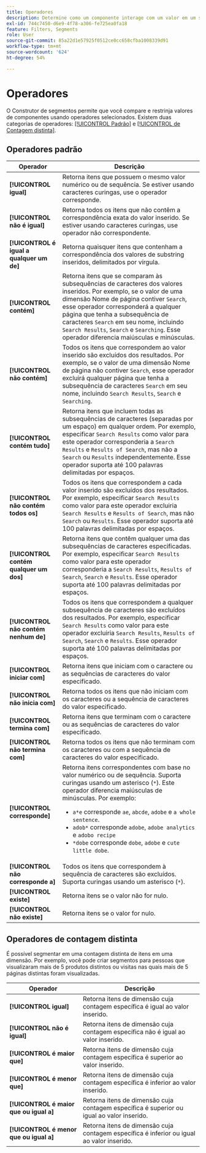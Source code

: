 ```yaml
---
title: Operadores
description: Determine como um componente interage com um valor em um segmento.
exl-id: 744c7450-d6e9-4f78-a306-fe725ea0fa18
feature: Filters, Segments
role: User
source-git-commit: 85a22d1e57925f0512ce0cc658cfba1008339d91
workflow-type: tm+mt
source-wordcount: '624'
ht-degree: 54%

---
```


# Operadores

O Construtor de segmentos permite que você compare e restrinja valores de componentes usando operadores selecionados. Existem duas categorias de operadores: [[!UICONTROL Padrão]](#standard-operators) e [[!UICONTROL de Contagem distinta]](#distinct-count-operators).

## Operadores padrão

| Operador | Descrição |
| --- | --- |
| **[!UICONTROL igual]** | Retorna itens que possuem o mesmo valor numérico ou de sequência. Se estiver usando caracteres curingas, use o operador corresponde. |
| **[!UICONTROL não é igual]** | Retorna todos os itens que não contêm a correspondência exata do valor inserido.  Se estiver usando caracteres curingas, use operador não correspondente. |
| **[!UICONTROL é igual a qualquer um de]** | Retorna quaisquer itens que contenham a correspondência dos valores de substring inseridos, delimitados por vírgula. |
| **[!UICONTROL contém]** | Retorna itens que se comparam às subsequências de caracteres dos valores inseridos. Por exemplo, se o valor de uma dimensão Nome de página contiver `Search`, esse operador corresponderá a qualquer página que tenha a subsequência de caracteres `Search` em seu nome, incluindo `Search Results`, `Search` e `Searching`. Esse operador diferencia maiúsculas e minúsculas. |
| **[!UICONTROL não contém]** | Todos os itens que correspondem ao valor inserido são excluídos dos resultados. Por exemplo, se o valor de uma dimensão Nome de página não contiver `Search`, esse operador excluirá qualquer página que tenha a subsequência de caracteres `Search` em seu nome, incluindo `Search Results`, `Search` e `Searching`. |
| **[!UICONTROL contém tudo]** | Retorna itens que incluem todas as subsequências de caracteres (separadas por um espaço) em qualquer ordem. Por exemplo, especificar `Search Results` como valor para este operador corresponderia a `Search Results` e `Results of Search`, mas não a `Search` ou `Results` independentemente. Esse operador suporta até 100 palavras delimitadas por espaços. |
| **[!UICONTROL não contém todos os]** | Todos os itens que correspondem a cada valor inserido são excluídos dos resultados. Por exemplo, especificar `Search Results` como valor para este operador excluiria `Search Results` e `Results of Search`, mas não `Search` ou `Results`. Esse operador suporta até 100 palavras delimitadas por espaços. |
| **[!UICONTROL contém qualquer um dos]** | Retorna itens que contêm qualquer uma das subsequências de caracteres especificadas. Por exemplo, especificar `Search Results` como valor para este operador corresponderia a `Search Results`, `Results of Search`, `Search` e `Results`. Esse operador suporta até 100 palavras delimitadas por espaços. |
| **[!UICONTROL não contém nenhum de]** | Todos os itens que correspondem a qualquer subsequência de caracteres são excluídos dos resultados. Por exemplo, especificar `Search Results` como valor para este operador excluiria `Search Results`, `Results of Search`, `Search` e `Results`. Esse operador suporta até 100 palavras delimitadas por espaços. |
| **[!UICONTROL iniciar com]** | Retorna itens que iniciam com o caractere ou as sequências de caracteres do valor especificado. |
| **[!UICONTROL não inicia com]** | Retorna todos os itens que não iniciam com os caracteres ou a sequência de caracteres do valor especificado. |
| **[!UICONTROL termina com]** | Retorna itens que terminam com o caractere ou as sequências de caracteres do valor especificado. |
| **[!UICONTROL não termina com]** | Retorna todos os itens que não terminam com os caracteres ou com a sequência de caracteres do valor especificado. |
| **[!UICONTROL corresponde]** | Retorna itens correspondentes com base no valor numérico ou de sequência. Suporta curingas usando um asterisco (`*`). Este operador diferencia maiúsculas de minúsculas. Por exemplo:<ul><li>`a*e` corresponde `ae`, `abcde`, `adobe` e `a whole sentence`.</li><li>`adob*` corresponde `adobe`, `adobe analytics` e `adobo recipe`</li><li>`*dobe` corresponde `dobe`, `adobe` e `cute little dobe`.</li></ul> |
| **[!UICONTROL não corresponde a]** | Todos os itens que correspondem à sequência de caracteres são excluídos. Suporta curingas usando um asterisco (`*`). |
| **[!UICONTROL existe]** | Retorna itens se o valor não for nulo. |
| **[!UICONTROL não existe]** | Retorna itens se o valor for nulo. |

## Operadores de contagem distinta

É possível segmentar em uma contagem distinta de itens em uma dimensão. Por exemplo, você pode criar segmentos para pessoas que visualizaram mais de 5 produtos distintos ou visitas nas quais mais de 5 páginas distintas foram visualizadas.

| Operador | Descrição |
| --- | --- |
| **[!UICONTROL igual]** | Retorna itens de dimensão cuja contagem específica é igual ao valor inserido. |
| **[!UICONTROL não é igual]** | Retorna itens de dimensão cuja contagem específica não é igual ao valor inserido. |
| **[!UICONTROL é maior que]** | Retorna itens de dimensão cuja contagem específica é superior ao valor inserido. |
| **[!UICONTROL é menor que]** | Retorna itens de dimensão cuja contagem específica é inferior ao valor inserido. |
| **[!UICONTROL é maior que ou igual a]** | Retorna itens de dimensão cuja contagem específica é superior ou igual ao valor inserido. |
| **[!UICONTROL é menor que ou igual a]** | Retorna itens de dimensão cuja contagem específica é inferior ou igual ao valor inserido. |
